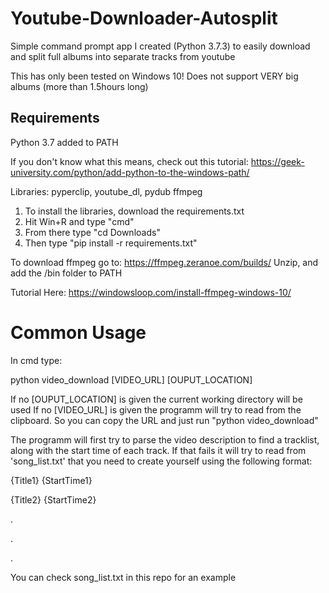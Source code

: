 # Youtube-Downloader-Autosplit
Simple command prompt app I created (Python 3.7.3) to easily download and split full albums into separate tracks from youtube

This has only been tested on Windows 10!
Does not support VERY big albums (more than 1.5hours long)

Requirements
-------
Python 3.7 added to PATH

If you don't know what this means, check out this tutorial: https://geek-university.com/python/add-python-to-the-windows-path/

Libraries: pyperclip, youtube_dl, pydub
ffmpeg

1. To install the libraries, download the requirements.txt
2. Hit Win+R and type "cmd"
3. From there type "cd Downloads"
4. Then type "pip install -r requirements.txt"

To download ffmpeg go to: https://ffmpeg.zeranoe.com/builds/
Unzip, and add the /bin folder to PATH

Tutorial Here: https://windowsloop.com/install-ffmpeg-windows-10/

Common Usage
=========
In cmd type:

python video_download [VIDEO_URL] [OUPUT_LOCATION]

If no [OUPUT_LOCATION] is given the current working directory will be used
If no [VIDEO_URL] is given the programm will try to read from the clipboard. So you can
copy the URL and just run "python video_download"

The programm will first try to parse the video description to find a tracklist, along with the start
time of each track. If that fails it will try to read from 'song_list.txt' that you need to create
yourself using the following format:

{Title1} {StartTime1}

{Title2} {StartTime2}

.

.

.

You can check song_list.txt in this repo for an example

